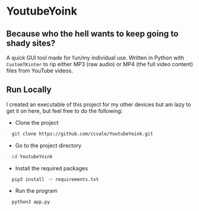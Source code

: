 # YoutubeYoink

## Because who the hell wants to keep going to shady sites?

A quick GUI tool made for fun/my individual use. Written in Python with `CustomTKinter` to rip either MP3 (raw audio) or MP4 (the full video content) files from YouTube videos.

## Run Locally

I created an executable of this project for my other devices but am lazy to get it on here, but feel free to do the following:

- Clone the project

```bash
  git clone https://github.com/ccvale/YoutubeYoink.git
```

- Go to the project directory

```bash
  cd YoutubeYoink
```

- Install the required packages

```bash
  pip3 install -r requirements.txt
```

- Run the program

```bash
  python3 app.py
```